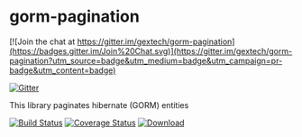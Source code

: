 gorm-pagination
===============

[![Join the chat at https://gitter.im/gextech/gorm-pagination](https://badges.gitter.im/Join%20Chat.svg)](https://gitter.im/gextech/gorm-pagination?utm_source=badge&utm_medium=badge&utm_campaign=pr-badge&utm_content=badge)

[![Gitter](https://badges.gitter.im/Join%20Chat.svg)](https://gitter.im/gextech/gorm-pagination?utm_source=badge&utm_medium=badge&utm_campaign=pr-badge&utm_content=badge)

This library paginates hibernate (GORM) entities

[![Build Status](https://travis-ci.org/gextech/gorm-pagination.svg?branch=master)](https://travis-ci.org/gextech/gorm-pagination)
[![Coverage Status](https://img.shields.io/coveralls/gextech/gorm-pagination.svg)](https://coveralls.io/r/gextech/gorm-pagination?branch=master)
[ ![Download](https://api.bintray.com/packages/gextech/oss/gorm-pagination/images/download.svg) ](https://bintray.com/gextech/oss/gorm-pagination/_latestVersion)
